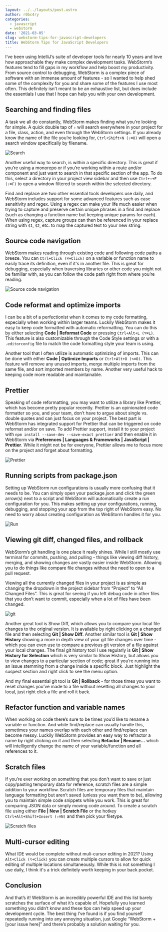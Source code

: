 ```yaml
---
layout: ../../layouts/post.astro
author: r0bc4ry
categories:
  - javascript
  - webstorm
date: '2021-03-05'
slug: webstorm-tips-for-javascript-developers
title: WebStorm Tips for JavaScript Developers
---
```


I’ve been using IntelliJ’s suite of developer tools for nearly 10 years and love how approachable they make complex development tasks. WebStorm’s features tend to fill gaps in my workflow and help boost my productivity. From source control to debugging, WebStorm is a complex piece of software with an immense amount of features - so I wanted to help shed some of the complexity for you and share some of the features I use most often. This definitely isn’t meant to be an exhaustive list, but does include the essentials I use that I hope can help you with your own development.

## Searching and finding files

A task we all do constantly, WebStorm makes finding what you're looking for simple. A quick double tap of `⇧` will search everywhere in your project for a file, class, action, and even through the WebStorm settings. If you already know the name of the file you’re looking for, `Ctrl+Shift+N (⇧⌘O)` will open a search window specifically by filename.

![Search](/img/blog/webstorm-tips-for-javascript-developers/image4.png)

Another useful way to search, is within a specific directory. This is great if you’re using a monorepo or if you’re working within a route and/or component and just want to search in that specific section of the app. To do this, select a directory in your project view sidebar and then use `Ctrl+⇧+F (⇧⌘F)` to open a window filtered to search within the selected directory.

Find and replace are two other essential tools developers use daily, and WebStorm includes support for some advanced features such as case sensitivity and regex. Using a regex can make your life much easier when trying to capture and preserve certain unique phrases in a find and replace (such as changing a function name but keeping unique params for each). When using regex, capture groups can then be referenced in your replace string with `$1`, `$2`, etc. to map the captured text to your new string.

## Source code navigation

WebStorm makes reading through existing code and following code paths a breeze. You can `Ctrl+Click (⌘+Click)` on a variable or function name to easily trace its definition, even if it's in another file. This is great for debugging, especially when traversing libraries or other code you might not be familiar with, as you can follow the code path right from where you’re reading.

![Source code navigation](/img/blog/webstorm-tips-for-javascript-developers/image6.gif)

## Code reformat and optimize imports

I can be a bit of a perfectionist when it comes to my code formatting, especially when working within larger teams. Luckily WebStorm makes it easy to keep code formatted with automatic reformatting. You can do this by either selecting **Code | Reformat Code** or pressing `Ctrl+Alt+L (⌥⌘L)`. This feature is also customizable through the Code Style settings or with a `.editorconfig` file to match the code formatting style your team is using.

Another tool that I often utilize is automatic optimizing of imports. This can be done with either **Code | Optimize Imports** or `Ctrl+Alt+O (⌥⌘O)`. This feature will remove any unused imports, merge multiple imports from the same file, and sort imported members by name. Another very useful hack to keeping code more readable and maintainable.

## Prettier

Speaking of code reformatting, you may want to utilize a library like Prettier, which has become pretty popular recently. Prettier is an opinionated code formatter so you, and your team, don’t have to argue about single vs. double quotes and can just focus on your project. The best part is WebStorm has integrated support for Prettier that can be triggered on code reformat and/or on save. To add Prettier support, install it to your project with `npm install --save-dev --save-exact prettier` and then enable it in WebStorm via **Preferences | Languages & Frameworks | JavaScript | Prettier**. While it might not be for everyone, Prettier allows me to focus more on the project and forget about formatting.

![Prettier](/img/blog/webstorm-tips-for-javascript-developers/image1.gif)

## Running scripts from package.json

Setting up WebStorm run configurations is usually more confusing that it needs to be. You can simply open your package.json and click the green arrow(s) next to a script and WebStorm will automatically create a run configuration for you. This makes setting up your configurations, running, debugging, and stopping your app from the top right of WebStorm easy. No need to worry about creating configuration as WebStorm handles it for you.

![Run](/img/blog/webstorm-tips-for-javascript-developers/image2.png)

## Viewing git diff, changed files, and rollback

WebStorm’s git handling is one place it really shines. While I still mostly use terminal for commits, pushing, and pulling - things like viewing diff history, merging, and showing changes  are vastly easier inside WebStorm. Allowing you to do things like compare file changes without the need to open to a pull request.

Viewing all the currently changed files in your project is as simple as changing the dropdown in the project sidebar from “Project” to “All Changed Files”. This is great for seeing if you left debug code in other files that you don’t want to commit, especially when a lot of files have been changed.

![git](/img/blog/webstorm-tips-for-javascript-developers/image3.png)

Another great tool is Show Diff, which allows you to compare your local file changes to the original version. It is available by right clicking on a changed file and then selecting **Git | Show Diff**. Another similar tool is **Git | Show History** showing a more in depth view of your git file changes over time - which you can even use to compare a previous git version of a file against your local changes. The final git history tool I use regularly is **Git | Show History for Selection** which is very similar to Show History, but allows you to view changes to a particular section of code; great if you’re running into an issue stemming from a change inside a specific block. Just highlight the suspect section and right click to see the menu option.

And my final essential git tool is **Git | Rollback** - for those times you want to reset changes you’ve made to a file without resetting all changes to your local, just right click a file and roll it back.

## Refactor function and variable names

When working on code there’s sure to be times you’d like to rename a variable or function. And while find/replace can usually handle this, sometimes your names overlap with each other and find/replace can become messy. Luckily WebStorm provides an easy way to refractor a name by right clicking on it and then selecting **Refactor | Rename…** which will intelligently change the name of your variable/function and all references to it.

## Scratch files

If you’re ever working on something that you don't want to save or just copy/pasting temporary data for reference, scratch files are a simple addition to your workflow. Scratch files are temporary files that maintain language formatting but aren’t saved (unless you want them to be), allowing you to maintain simple code snippets while you work. This is great for comparing JSON data or simply moving code around. To create a scratch file using either **File | New | Scratch File** or the hotkey `Ctrl+Alt+Shift+Insert (⇧⌘N)` and then pick your filetype.

![Scratch files](/img/blog/webstorm-tips-for-javascript-developers/image5.png)

## Multi-cursor editing

What IDE would be complete without muli-cursor editing in 2021? Using `Alt+Click (⌥+Click)` you can create multiple cursors to allow for quick editing of multiple locations simultaneously. While this is not something I use daily, I think it's a trick definitely worth keeping in your back pocket.

## Conclusion

And that’s it! WebStorm is an incredibly powerful IDE and this list barely scratches the surface of what it’s capable of. Hopefully you learned something you didn’t know and these tips can help speed up your development cycle. The best thing I’ve found is if you find yourself repeatedly running into any annoying situation, just Google “WebStorm + [your issue here]” and there’s probably a solution waiting for you.
